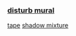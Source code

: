 ### [disturb mural](https://webmural.com/disturb)

[tape](https://s9a.page/tape) [shadow mixture](poft.css)

